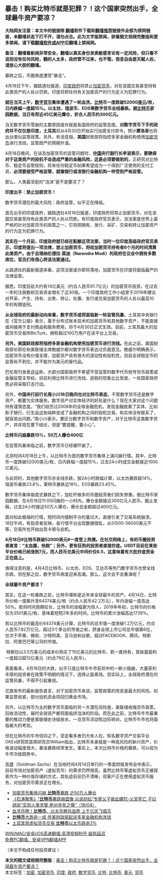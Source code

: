  <h2>暴击！购买比特币就是犯罪？！这个国家突然出手，全球最牛资产要凉？</h2> <p class="notice"><b>大陆网友注意：本文中的链接除 <a href="https://github.com/bannedbook/fanqiang" >翻墙</a>软件下载和<a href="https://github.com/killgcd/justmysocks/blob/master/README.md">翻墙推荐</a>链接外全部为禁网链接，未翻墙状态下打不开，请勿点击。此为文字版禁闻，欲看图文视频完整版和更多禁闻，请下载<a href="https://github.com/bannedbook/fanqiang">翻墙软件或APP</a>后翻墙上禁闻网。</p><p>备注：翻墙看新闻非常安全，翻墙以真实身份发表敏感言论有一定风险，但只看不说则没有任何风险，翻的人太多，政府管不过来，也不管。信息自由是天赋人权，请放心大胆的翻墙。</b></p>  <div class="entry"> <p>暴跌之后，币圈再度遭受“暴击”。</p> <p>4月18日下午，据路透社报道，<a href="https://www.bannedbook.org/bnews/tag/%e5%8d%b0%e5%ba%a6/" class="st_tag internal_tag" rel="tag" title="标签 印度 下的日志">印度</a><a href="https://www.bannedbook.org/bnews/tag/%e6%94%bf%e5%ba%9c/" class="st_tag internal_tag" rel="tag" title="标签 政府 下的日志">政府</a>将禁止<a href="https://www.bannedbook.org/bnews/tag/%e5%8a%a0%e5%af%86/" class="st_tag internal_tag" rel="tag" title="标签 加密 下的日志">加密</a><a href="https://www.bannedbook.org/bnews/tag/%E8%B4%A7%E5%B8%81/" class="st_tag internal_tag" rel="tag" title="标签 货币 下的日志">货币</a>，对在该国交易甚至持有此类资产的人处以罚款。印度将把任何有关加密资产的行为定义为犯罪行为。</p> <p><strong>就在当天上午，<a href="https://www.bannedbook.org/bnews/tag/%E6%95%B0%E5%AD%97%E8%B4%A7%E5%B8%81/" class="st_tag internal_tag" rel="tag" title="标签 数字货币 下的日志">数字货币</a>集体遭遇了一轮血洗，<a href="https://www.bannedbook.org/bnews/tag/%E6%AF%94%E7%89%B9/" class="st_tag internal_tag" rel="tag" title="标签 比特 下的日志">比特</a>币一度跌破52000<a href="https://www.bannedbook.org/bnews/tag/%e7%be%8e%e5%85%83/" class="st_tag internal_tag" rel="tag" title="标签 美元 下的日志">美元</a>/枚，日内跌幅一度超15%。以太坊、瑞波币、EOS等数字货币全线暴跌。据<a href="https://www.bannedbook.org/bnews/tag/%e6%af%94%e7%89%b9%e5%b8%81/" class="st_tag internal_tag" rel="tag" title="标签 比特币 下的日志">比特币</a>家园数据，当日有将近45亿美元爆仓，折合人民币约300亿元。</strong></p> <p>当天数字货币雪崩的主要原因或许就是各国政府的监管态度。<strong>对数字货币下手的政府并不仅仅是印度，土耳其</strong>将从4月30日开始实行加密支付禁令，预计<strong>摩洛哥</strong>也将出台类似监管政策。另外，有消息指，<strong>美国</strong>财政部将指控多家金融机构使用<a href="https://www.bannedbook.org/bnews/tag/%E5%8A%A0%E5%AF%86%E8%B4%A7%E5%B8%81/" class="st_tag internal_tag" rel="tag" title="标签 加密货币 下的日志">加密货币</a>进行洗钱，监管趋严的预期升温。</p> <p>4月18日晚间，在谈及加密货币的监管问题时，<strong><span class='wp_keywordlink_affiliate'><a href="https://www.bannedbook.org/" title="中国" target="_blank">中国</a></span>央行副行长李波表示，要确保对于这类资产的投机不会造成严重的金融风险，这是必须要做到的，</strong>正研究对比特币、稳定币监管规则，将来任何稳定币如果希望成为一个得到广泛使用的支付工具，<strong>必须要接受严格监管，就像银行或准银行金融机构一样受到严格监管。</strong></p> <p>那么，人类最坚挺的“泡沫”是不是要凉了？</p> <p><strong>印度出手：禁止加密货币！</strong></p> <p>数字货币潜在的最大风险：政府监管，似乎正在降临。</p>  <p>首先出手的印度政府，据路透社4月18日报道，印度政府将禁止加密货币，对在该国交易甚至持有此类资产的人处以罚款。有印度政府官员表示，该法案是世界上最严格的针对加密货币的政策之一，它将把拥有、发行、采矿、交易和转让加密资产的行为定为犯罪行为。</p> <p><strong>其实在一个月前，印度政府就已经在酝酿这项法案，当时一位印度高级政府官员表示，印度将提出一项法律，禁止加密货币，将给加密货币持有者6个月的时间清算此类资产。由于总理纳伦德拉·莫迪（Narendra Modi）的政府在议会中拥有多数席位，官员们有信心将该法案通过。</strong></p> <p>从路透社的最新报道来看，这项法案或许即将落地，加密货币在印度将面临最严的法律监管。</p> <p>据悉，印度目前大约有14亿美元（约合人民币91.7亿元）的加密货币投资，在过去一年的注册数和交易资金增长了近30倍。一个印度政府工作小组曾于2019年建议对开采、产生、持有、出售、转让、处置、发行或交易加密货币的人处以最高10年的有期徒刑。</p> <p><strong>从全球政府的最新动向来看，数字货币或将面临新一轮监管风暴</strong>。土耳其中央银行在《官方公报》表示，基于分布式账本技术的加密货币和其他数字资产，不能直接或间接用于支付商品和服务费用，将于4月30日正式生效。目前，土耳其最大的加密货币交易所BtcTurk，拥有超过100万用户在该平台上交易。</p> <p><strong>另外，美国财政部将指控多家金融机构使用加密货币进行洗钱。</strong>在此之前，美国财政部长耶伦和美联储主席鲍威尔都对数字货币表达过负面意见。鲍威尔明确表示，加密货币没有价值支撑，加密资产具有很大的波动性和投机性，目前全球稳定币的监管尚不到位，并不能作为美元的替代品。</p> <p>巴伦周刊发表<span class='wp_keywordlink_affiliate'><a href="https://www.bannedbook.org/bnews/comments/" title="新闻评论" target="_blank">评论</a></span>称，大部分国家政府不希望不受监管的数字代币抢夺货币政策或金融监管主导权，目前利用比特币进行洗钱、逃税的现象比比皆是，一些国家政府势必将采取打击行动。</p> <p>另外，<strong>中国央行前行长周小川18日晚间也对比特币表态</strong>，不管数字货币还是数字资产，都要为实体服务。数字资产对实体经济的好处是什么？现在大家对这个问题持有谨慎态度。“我们经历过2008年的全球金融危机，发现金融脱离了实体，比如影子银行、衍生品这些纯粹变成了金融机构之间的投机交易，和实体没有联系了，就容易出问题。”周小川表示，要区分数字货币和数字资产，对于比特币这类数字资产，并非现在要下结论，但是“要提醒，要小心”。</p>  <p><strong>比特币闪崩暴跌15%，50万人爆仓400亿</strong></p> <p>在监管风暴来临之前，数字货币已经被吓崩了。</p> <p>北京时间4月18日上午，以比特币为首的数字货币集体上演闪崩行情。其中，比特币一度跌破52000美元/枚，日内跌幅一度超15%，过去24小时成交金额接近1000亿美元。</p> <p>与此同时，其他数字货币亦全线杀跌，按24小时跌幅计算，以太坊暴跌超14%，瑞波币暴跌23.8%，莱特币暴跌近18%，EOS暴跌23.45%。</p> <p>数字货币集体崩盘式暴跌之下，加杠杆做多的币圈投资者们损失惨重。据比特币家园数据，在4月18日11:00闪崩的一小时内，爆仓金额接近300亿元人民币。截止发稿，过去24小时接近50万人爆仓，爆仓总金额超过400亿元。</p> <p>面对如此极端的行情，短时间内强制平仓的量过大，直接引发了交易系统崩溃。18日午间，有投资者反映，各行情平台出现数据错乱，从51000-56000美元不等，交易所也开始出现卡顿与宕机。</p> <p><strong>4月18日#比特币跌破52000美元#一度登上热搜。在社交网络上，有的币圈投资者直言：“太血腥，快跑”；另外，更有狂热的投资者直接抄底。USDT目前在某些平台价格已经涨到7元，而人民币兑美元中间价仅6.5，这意味着有大批抄底资金正在路上。</strong></p> <p>值得注意的是，4月4日比特币、以太坊、EOS、艾达币等热门数字货币也曾全线杀跌。但在那之后，数字货币再度迎来高潮。那么，这次会不会重演呢？</p>  <p><strong>全球最牛资产要凉？</strong></p> <p>其实，在这一轮暴跌之前，比特币堪称是近年来全球最牛的资产。4月14日，比特币价格一度飙升至64374美元/枚（约合人民币42.2万元），年内涨幅一度高达50%。若将时间周期拉长，比特币的涨幅更为惊人，2019年年初，比特币的价格仅为3501美元/枚，意味着短短2年多的时间，比特币的累计涨幅高达1739%。</p> <p>若以比特币的最高价64374美元计算，比特币的总市值一度突破1.2万亿元，约合人民币7.82万亿元，超过3个茅台的市值之和，跻身全球上市公司总市值第6位，仅次于苹果、微软、沙特阿美、亚马逊和谷歌，超过FACEBOOK、腾讯、特斯拉、阿里巴巴等公司的市值。</p> <p>&nbsp;特斯拉以3.5万美元的成本价购买了15亿美元的比特币，若一直持有，其账面盈利一度超过超12亿美元（约合79亿元人民币）。</p> <p>表面看来，4月18日的大跌，似乎只是比特币牛市狂欢中的一断小插曲，大量获利丰厚的投资者在政策不明朗的情况下，选择止盈离场。但实际上，全球政府潜在的监管风暴，不得不引起重视。</p> <p>花旗发布的最新报告直言，对于加密货币来说，监管政策的改变是最大的风险。如果监管收紧，部分投机资金将回归黄金市场。</p> <p>另外，以比特币为主的数字货币面临的另一大潜在风险是，美联储收缩货币政策，回收流动性，届时全球资产都将面临挤泡沫的阶段。而在此之前，比特币牛市最重要的推动力便是美联储史诗级放水，一旦货币流动性边际转向，比特币牛市也将面临极大的考验。</p> <p>但在比特币的牛市信仰之下，坚定看多者仍大有人在。知名数字资产交易平台OKEx研究院首席研究员William指出，比特币本身就是一种高风险的新兴资产，价格波动幅度很大，暴涨暴跌经常发生。事实上，本次比特币价格的暴跌，可以视为牛市次级趋势中。</p>  <p>高盛（Goldman Sachs）在当地时间4月14日举行的一季度财报发布会中表示，目前市场对加密资产（虚拟货币）的需求仍然很高，虽然比特币等虚拟货币正被探索作为一种价值存储的方式，其轨迹目前仍不清晰，但客户正在使用虚拟货币服务，对加密货币需求正在增长。</p> <ul class='op-related-articles' title='相关阅读'> <li><a href='https://www.bannedbook.org/bnews/finance/20210419/1529199.html' target='_blank'>加密货币集体闪崩 <b>比特币</b>暴跌 近50万人爆仓</a></li> <li><a href='https://www.bannedbook.org/bnews/bannedvideo/20210419/1529075.html' target='_blank'>《石涛聚焦》“<b>比特币</b>暴跌崩盘像 众说纷纭”专家父子彼此硬怼-父言死亡 子曰胡说“实则人类贪婪 绝对赤贫之像”（18/04）</a></li> <li><a href='https://www.bannedbook.org/bnews/comments/20210418/1528985.html' target='_blank'>血洗币圈！<b>比特币</b>、以太币腥风血雨 上千亿灰飞烟灭</a></li> <li><a href='https://www.bannedbook.org/bnews/cnnews/20210418/1528978.html' target='_blank'><b>比特币</b>大跌逾一成 传美财政部起诉多家金融机构洗钱</a></li> <li><a href='https://www.bannedbook.org/bnews/cnnews/20210417/1527911.html' target='_blank'>土耳其禁虚拟货币交易 <b>比特币</b>以太币跌逾3%</a></li> </ul> <p class="texttj"> <a href="https://github.com/bannedbook/fanqiang/wiki/V2ray%E6%9C%BA%E5%9C%BA" target="_blank">WIN/MAC/安卓/iOS高速翻墙:高清视频秒开,超低延迟</a><br/> <a href="https://github.com/bannedbook/fanqiang/wiki/%E7%A6%81%E9%97%BB%E7%BD%91%E5%AE%89%E5%8D%93%E7%BF%BB%E5%A2%99%E6%96%B0%E9%97%BBAPP" target="_blank">免费PC翻墙、安卓VPN翻墙APP</a></p><p>（本文不构成任何投资建议 ）</p><a name='sharetosocial'></a>       <div><b>本文的图文或视频完整版</b>：<a href='https://www.bannedbook.org/bnews/cnnews/20210419/1529213.html'>暴击！购买比特币就是犯罪？！这个国家突然出手，全球最牛资产要凉？</a></div>  </div><!--END ENTRY--> <div class="postfooter"> <div>本文标签：<a href="https://www.bannedbook.org/bnews/tag/%e5%8a%a0%e5%af%86/" rel="tag">加密</a>, <a href="https://www.bannedbook.org/bnews/tag/%E5%8A%A0%E5%AF%86%E8%B4%A7%E5%B8%81/" rel="tag">加密货币</a>, <a href="https://www.bannedbook.org/bnews/tag/%e5%8d%b0%e5%ba%a6/" rel="tag">印度</a>, <a href="https://www.bannedbook.org/bnews/tag/%e6%94%bf%e5%ba%9c/" rel="tag">政府</a>, <a href="https://www.bannedbook.org/bnews/tag/%E6%95%B0%E5%AD%97%E8%B4%A7%E5%B8%81/" rel="tag">数字货币</a>, <a href="https://www.bannedbook.org/bnews/tag/%E6%AF%94%E7%89%B9/" rel="tag">比特</a>, <a href="https://www.bannedbook.org/bnews/tag/%e6%af%94%e7%89%b9%e5%b8%81/" rel="tag">比特币</a>, <a href="https://www.bannedbook.org/bnews/tag/%e7%be%8e%e5%85%83/" rel="tag">美元</a>, <a href="https://www.bannedbook.org/bnews/tag/%E8%B4%A7%E5%B8%81/" rel="tag">货币</a></div>  </div><!--END POSTFOOTER--> 